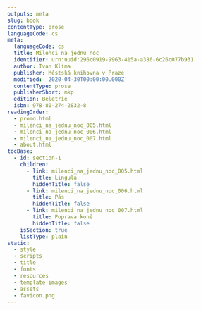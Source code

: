 ```yaml
---
outputs: meta
slug: book
contentType: prose
languageCode: cs
meta:
  languageCode: cs
  title: Milenci na jednu noc
  identifier: urn:uuid:296c0919-9963-415a-a386-6c26c077b931
  author: Ivan Klíma
  publisher: Městská knihovna v Praze
  modified: '2020-04-30T00:00:00.000Z'
  contentType: prose
  publisherShort: mkp
  edition: Beletrie
  isbn: 978-80-274-2832-8
readingOrder:
  - promo.html
  - milenci_na_jednu_noc_005.html
  - milenci_na_jednu_noc_006.html
  - milenci_na_jednu_noc_007.html
  - about.html
tocBase:
  - id: section-1
    children:
      - link: milenci_na_jednu_noc_005.html
        title: Lingula
        hiddenTitle: false
      - link: milenci_na_jednu_noc_006.html
        title: Pás
        hiddenTitle: false
      - link: milenci_na_jednu_noc_007.html
        title: Poprava koně
        hiddenTitle: false
    isSection: true
    listType: plain
static:
  - style
  - scripts
  - title
  - fonts
  - resources
  - template-images
  - assets
  - favicon.png
---
```

